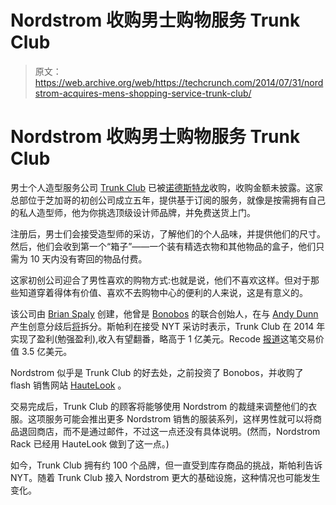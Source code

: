 # Nordstrom 收购男士购物服务 Trunk Club 

> 原文：<https://web.archive.org/web/https://techcrunch.com/2014/07/31/nordstrom-acquires-mens-shopping-service-trunk-club/>

# Nordstrom 收购男士购物服务 Trunk Club

男士个人造型服务公司 [Trunk Club](https://web.archive.org/web/20221224193604/http://www.crunchbase.com/organization/the-trunk-club) 已被[诺德斯特龙](https://web.archive.org/web/20221224193604/http://www.crunchbase.com/organization/nordstrom)收购，收购金额未披露。这家总部位于芝加哥的初创公司成立五年，提供基于订阅的服务，就像是按需拥有自己的私人造型师，他为你挑选顶级设计师品牌，并免费送货上门。

注册后，男士们会接受造型师的采访，了解他们的个人品味，并提供他们的尺寸。然后，他们会收到第一个“箱子”——一个装有精选衣物和其他物品的盒子，他们只需为 10 天内没有寄回的物品付费。

这家初创公司迎合了男性喜欢的购物方式:也就是说，他们不喜欢这样。但对于那些知道穿着得体有价值、喜欢不去购物中心的便利的人来说，这是有意义的。

该公司由 [Brian Spaly](https://web.archive.org/web/20221224193604/http://www.crunchbase.com/person/brian-spaly) 创建，他曾是 [Bonobos](https://web.archive.org/web/20221224193604/http://www.crunchbase.com/organization/bonobos) 的联合创始人，在与 [Andy Dunn](https://web.archive.org/web/20221224193604/http://www.crunchbase.com/person/andy-dunn) 产生创意分歧后[将](https://web.archive.org/web/20221224193604/https://techcrunch.com/2010/12/16/note-to-estranged-co-founders-settle-your-baggage-first-pitch-reporters-second/)拆分。斯帕利在接受 NYT 采访时表示，Trunk Club 在 2014 年实现了盈利(勉强盈利),收入有望翻番，略高于 1 亿美元。Recode [报道](https://web.archive.org/web/20221224193604/http://recode.net/2014/07/31/nordstrom-will-pay-350-million-for-trunk-club/)这笔交易价值 3.5 亿美元。

Nordstrom 似乎是 Trunk Club 的好去处，之前投资了 Bonobos，并收购了 flash 销售网站 [HauteLook](https://web.archive.org/web/20221224193604/http://www.crunchbase.com/organization/hautelook) 。

交易完成后，Trunk Club 的顾客将能够使用 Nordstrom 的裁缝来调整他们的衣服。这项服务可能会推出更多 Nordstrom 销售的服装系列，这样男性就可以将商品退回商店，而不是通过邮件，不过这一点还没有具体说明。(然而，Nordstrom Rack 已经用 HauteLook 做到了这一点。)

如今，Trunk Club 拥有约 100 个品牌，但一直受到库存商品的挑战，斯帕利告诉 NYT。随着 Trunk Club 接入 Nordstrom 更大的基础设施，这种情况也可能发生变化。